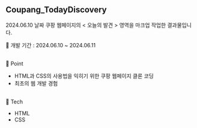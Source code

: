 ## Coupang_TodayDiscovery

2024.06.10 날짜 쿠팡 웹페이지의 < 오늘의 발견 > 영역을 마크업 작업한 결과물입니다.
<br/>

📅 개발 기간 : 2024.06.10 ~ 2024.06.11

<br/>
📌 Point

- HTML과 CSS의 사용법을 익히기 위한 쿠팡 웹페이지 클론 코딩
- 최초의 웹 개발 경험

<br/>
🔨 Tech

- HTML
- CSS
